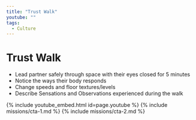 ```yaml
---
title: "Trust Walk"
youtube: ""
tags:
  - Culture
---
```


# Trust Walk #

* Lead partner safely through space with their eyes closed for 5 minutes
* Notice the ways their body responds 
* Change speeds and floor textures/levels
* Describe Sensations and Observations experienced during the walk 

{% include youtube_embed.html id=page.youtube %}
{% include missions/cta-1.md %}
{% include missions/cta-2.md %}
